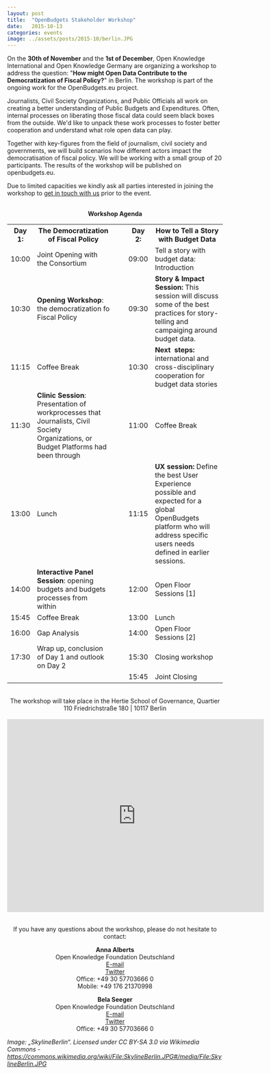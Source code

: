 ```yaml
---
layout: post
title:  "OpenBudgets Stakeholder Workshop"
date:   2015-10-13
categories: events
image: ../assets/posts/2015-10/berlin.JPG
---
```

On the **30th of November** and the **1st of December**, Open Knowledge International and Open Knowledge Germany are organizing a workshop to address the question: "**How might Open Data Contribute to the Democratization of Fiscal Policy?**" in Berlin. The workshop is part of the ongoing work for the OpenBudgets.eu project. 

Journalists, Civil Society Organizations, and Public Officials all work on creating a better understanding of Public Budgets and Expenditures. Often, internal processes on liberating those fiscal data could seem black boxes from the outside. We'd like to unpack these work processes to foster better cooperation and understand what role open data can play. 

Together with key-figures from the field of journalism, civil society and governments, we will build scenarios how different actors impact the democratisation of fiscal policy. We will be working with a small group of 20 participants. The results of the workshop will be published on openbudgets.eu. 

Due to limited capacities we kindly ask all parties interested in joining the workshop to <a href="mailto:anna.alberts@okfn.de">get in touch with us</a> prior to the event. 


<br>

<center><b>Workshop Agenda</b></center>

<table class="blog-table">
			<colgroup>
				<col width="60" />
				<col width="300" />
				<col width="50" />
				<col width="60" />
				<col width="300" />
			</colgroup>
			<tbody>
				<tr>
					<th>
						Day 1:</th>
					<th>
						The Democratization of Fiscal Policy</th>
					<th>
						&nbsp;</th>
					<th>
						Day 2:</th>
					<th>
						How to Tell a Story with Budget Data</th>
				</tr>
				<tr>
					<td>
						10:00</td>
					<td>
						Joint Opening with the Consortium</td>
					<td>
						&nbsp;</td>
					<td>
						09:00</td>
					<td>
						Tell a story with budget data: Introduction</td>
				</tr>
				<tr>
					<td>
						10:30</td>
					<td>
						<strong>Opening Workshop</strong>: the democratization fo Fiscal Policy</span></td>
					<td>
						&nbsp;</td>
					<td>
						09:30</td>
					<td>
						<strong>Story &amp; Impact Session:&nbsp;</strong><span>This session will discuss some of the best practices for story-telling and campaiging around budget data.</span></td>
				</tr>
				<tr>
					<td>
						11:15</td>
					<td>
						Coffee Break</td>
					<td>
						&nbsp;</td>
					<td>
						10:30</td>
					<td>
						<strong>Next &nbsp;steps:</strong> international and cross-disciplinary cooperation for budget data stories&nbsp;</td>
				</tr>
				<tr>
					<td>
						11:30</td>
					<td>
						<strong>Clinic Session</strong>: Presentation of workprocesses that Journalists, Civil Society Organizations, or Budget Platforms had been through</td>
					<td>
						&nbsp;</td>
					<td>
						11:00</td>
					<td>
						Coffee Break</td>
				</tr>
				<tr>
					<td>
						13:00</td>
					<td>
						Lunch</td>
					<td>
						&nbsp;</td>
					<td>
						11:15</td>
					<td>
						<strong>UX session:</strong> Define the best User Experience possible and expected for a global OpenBudgets platform who will address specific users needs defined in earlier sessions.</td>
				</tr>
				<tr>
					<td>
						14:00</td>
					<td>
						<strong>Interactive Panel Session</strong>: opening budgets and budgets processes from within&nbsp;</td>
					<td>
						&nbsp;</td>
					<td>
						12:00</td>
					<td>
						Open Floor Sessions [1]</td>
				</tr>
				<tr>
					<td>
						15:45</td>
					<td>
						Coffee Break</td>
					<td>
						&nbsp;</td>
					<td>
						13:00</td>
					<td>
						Lunch</td>
				</tr>
				<tr>
					<td>
						16:00</td>
					<td>
						Gap Analysis&nbsp;</td>
					<td>
						&nbsp;</td>
					<td>
						14:00</td>
					<td>
						Open Floor Sessions [2]</td>
				</tr>
				<tr>
					<td>
						17:30</td>
					<td>
						Wrap up, conclusion of Day 1 and outlook on Day 2</td>
					<td>
						&nbsp;</td>
					<td>
						15:30</td>
					<td>
						Closing workshop</td>
				</tr>
				<tr>
					<td>
						</td>
					<td>
						</td>
					<td>
						&nbsp;</td>
					<td>
						15:45</td>
					<td>
						Joint Closing</td>
				</tr>
			</tbody>
		</table>


<!--<p><center><img src="{{site.baseurl}}/assets/posts/2015-10/stakeholderworkshop_timetable.png" alt="Workpackage structure"></center></p>-->

<br>

<center>The workshop will take place in the Hertie School of Governance,
Quartier 110 Friedrichstraße 180 | 10117 Berlin</center>

<br>

<center><iframe src="https://www.google.com/maps/embed?pb=!1m18!1m12!1m3!1d2428.1381615441783!2d13.387131351998411!3d52.512838679713866!2m3!1f0!2f0!3f0!3m2!1i1024!2i768!4f13.1!3m3!1m2!1s0x47a851da983e595b%3A0xb920f42d7f8ae632!2sHertie+School+of+Governance!5e0!3m2!1sde!2sde!4v1445419716339" width="600" height="450" frameborder="0" style="border:0" allowfullscreen></iframe></center>

<br>

<center><p>If you have any questions about the workshop, please do not hesitate to contact:</p>

<p><b>Anna Alberts</b> <br>
Open Knowledge Foundation Deutschland <br>
<a href="mailto:anna.alberts@okfn.de">E-mail</a> <br>
<a href="https://twitter.com/Anna_Alberts">Twitter</a><br>
Office: +49 30 57703666 0 <br>
Mobile: +49 176 21370998</p>

<p><b>Bela Seeger</b> <br>
Open Knowledge Foundation Deutschland <br>
<a href="mailto:bela.seeger@okfn.de">E-mail</a> <br>
<a href="https://twitter.com/bela_okf">Twitter</a><br>
Office: +49 30 57703666 0</p>
</center>

<i>Image: „SkylineBerlin“. Licensed under CC BY-SA 3.0 via Wikimedia Commons - https://commons.wikimedia.org/wiki/File:SkylineBerlin.JPG#/media/File:SkylineBerlin.JPG</i>
